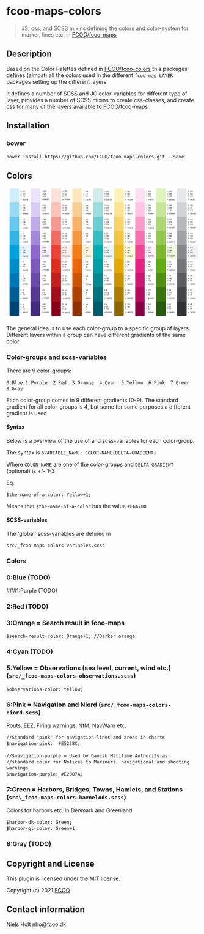 # fcoo-maps-colors
> JS, css, and SCSS mixins defining the colors and color-system for marker, lines etc. in [FCOO/fcoo-maps](https://github.com/FCOO/fcoo-maps)

## Description

Based on the Color Palettes defined in [FCOO/fcoo-colors](https://github.com/FCOO/fcoo-colors) this packages defines (almost) all the colors used in the different `fcoo-map-LAYER` packages setting up the different layers

It defines a number of SCSS and JC color-variables for different type of layer, provides a number of SCSS mixins to create css-classes, and create css for many of the layers available to [FCOO/fcoo-maps](https://github.com/FCOO/fcoo-maps)


## Installation
### bower
`bower install https://github.com/FCOO/fcoo-maps-colors.git --save`

<!--
## Demo
[http://FCOO.github.io/fcoo-maps-colors/demo/](http://FCOO.github.io/fcoo-maps-colors/demo/)
-->

## Colors
![](linkedin-color.png)

The general idea is to use each color-group to a specific group of layers. Different layers within a group can have different gradients of the same color

### Color-groups and scss-variables

There are 9 color-groups:

    0:Blue 1:Purple  2:Red  3:Orange  4:Cyan  5:Yellow  6:Pink  7:Green  8:Gray

Each color-group comes in 9 different gradients (0-9). 
The standard gradient for all color-groups is 4, but some for some purposes a different gradient is used 

#### Syntax
Below is a overview of the use of and scss-variables for each color-group.

The syntax is `$VARIABLE_NAME: COLOR-NAME[DELTA-GRADIENT]`

Where `COLOR-NAME` are one of the color-groups and `DELTA-GRADIENT` (optional) is +/- 1-3

Eq.

    $the-name-of-a-color: Yellow+1;
Means that `$the-name-of-a-color` has the value `#E6A700`

#### SCSS-variables
The 'global' scss-variables are defined in

    src/_fcoo-maps-colors-variables.scss

### Colors
### 0:Blue (TODO)

###1:Purple (TODO)

### 2:Red (TODO)

### 3:Orange = Search result in fcoo-maps

    $search-result-color: Orange+1; //Darker orange


### 4:Cyan (TODO)

### 5:Yellow = Observations (sea level, current, wind etc.) (`src/_fcoo-maps-colors-observations.scss`)

    $observations-color: Yellow;

### 6:Pink = Navigation and Niord (`src/_fcoo-maps-colors-niord.scss`)
Routs, EEZ, Firing warnings, NtM, NavWarn etc.

    //Standard "pink" for navigation-lines and areas in charts
    $navigation-pink:  #E5238C;

    //$navigation-purple = Used by Danish Maritime Authority as
    //standard color for Notices to Mariners, navigational and shooting warnings
    $navigation-purple: #E2007A;


### 7:Green = Harbors, Bridges, Towns, Hamlets, and Stations (`src\_fcoo-maps-colors-havnelods.scss`)
Colors for harbors etc. in Denmark and Greenland

    $harbor-dk-color: Green;
    $harbor-gl-color: Green+1;

### 8:Gray (TODO)


<!--
### options
| Id | Type | Default | Description |
| :--: | :--: | :-----: | --- |
| options1 | boolean | true | If <code>true</code> the ... |
| options2 | string | null | Contain the ... |

### Methods

    .methods1( arg1, arg2,...): Do something
    .methods2( arg1, arg2,...): Do something else

-->

## Copyright and License
This plugin is licensed under the [MIT license](https://github.com/FCOO/fcoo-maps-colors/LICENSE).

Copyright (c) 2021 [FCOO](https://github.com/FCOO)

## Contact information

Niels Holt nho@fcoo.dk
